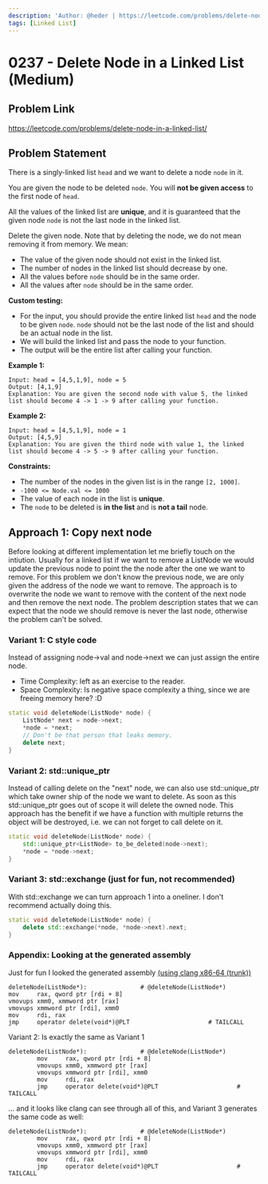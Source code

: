 ```yaml
---
description: 'Author: @heder | https://leetcode.com/problems/delete-node-in-a-linked-list/'
tags: [Linked List]
---
```


# 0237 - Delete Node in a Linked List (Medium)

## Problem Link

https://leetcode.com/problems/delete-node-in-a-linked-list/

## Problem Statement

There is a singly-linked list `head` and we want to delete a node `node` in it.

You are given the node to be deleted `node`. You will **not be given access** to the first node of `head`.

All the values of the linked list are **unique**, and it is guaranteed that the given node `node` is not the last node in the linked list.

Delete the given node. Note that by deleting the node, we do not mean removing it from memory. We mean:

- The value of the given node should not exist in the linked list.
- The number of nodes in the linked list should decrease by one.
- All the values before `node` should be in the same order.
- All the values after `node` should be in the same order.

**Custom testing:**

- For the input, you should provide the entire linked list `head` and the node to be given `node`. `node` should not be the last node of the list and should be an actual node in the list.
- We will build the linked list and pass the node to your function.
- The output will be the entire list after calling your function.

**Example 1:**

```
Input: head = [4,5,1,9], node = 5
Output: [4,1,9]
Explanation: You are given the second node with value 5, the linked list should become 4 -> 1 -> 9 after calling your function.
```

**Example 2:**

```
Input: head = [4,5,1,9], node = 1
Output: [4,5,9]
Explanation: You are given the third node with value 1, the linked list should become 4 -> 5 -> 9 after calling your function.
```

**Constraints:**

- The number of the nodes in the given list is in the range `[2, 1000]`.
- `-1000 <= Node.val <= 1000`
- The value of each node in the list is **unique**.
- The `node` to be deleted is **in the list** and is **not a tail** node.

## Approach 1: Copy next node

Before looking at different implementation let me briefly touch on the intiution. Usually for a linked list if we want to remove a ListNode we would update the previous node to point the the node after the one we want to remove. For this problem we don't know the previous node, we are only given the address of the node we want to remove. The approach is to overwrite the node we want to remove with the content of the next node and then remove the next node. The problem description states that we can expect that the node we should remove is never the last node, otherwise the problem can't be solved.

### Variant 1: C style code

Instead of assigning node->val and node->next we can just assign the entire node.

- Time Complexity: left as an exercise to the reader.
- Space Complexity: Is negative space complexity a thing, since we are freeing memory here? :D

<Tabs>
<TabItem value="cpp" label="C++">
<SolutionAuthor name="@heder"/>

```cpp
static void deleteNode(ListNode* node) {
    ListNode* next = node->next;
    *node = *next;
    // Don't be that person that leaks memory.
    delete next;
}
```

</TabItem>
</Tabs>

### Variant 2: std::unique_ptr

Instead of calling delete on the "next" node, we can also use std::unique_ptr which take owner ship of the node we want to delete. As soon as this std::unique_ptr goes out of scope it will delete the owned node. This approach has the benefit if we have a function with multiple returns the object will be destroyed, i.e. we can not forget to call delete on it.

<Tabs>
<TabItem value="cpp" label="C++">
<SolutionAuthor name="@heder"/>

```cpp
static void deleteNode(ListNode* node) {
    std::unique_ptr<ListNode> to_be_deleted(node->next);
    *node = *node->next;
}
```

</TabItem>
</Tabs>

### Variant 3: std::exchange (just for fun, not recommended)

With std::exchange we can turn approach 1 into a oneliner. I don't recommend actually doing this.

<Tabs>
<TabItem value="cpp" label="C++">
<SolutionAuthor name="@heder"/>

```cpp
static void deleteNode(ListNode* node) {
    delete std::exchange(*node, *node->next).next;
}
```

</TabItem>
</Tabs>

### Appendix: Looking at the generated assembly

Just for fun I looked the generated assembly [(using clang x86-64 (trunk))](https://godbolt.org/z/WPz1cW98x)

```
deleteNode(ListNode*):               # @deleteNode(ListNode*)
mov     rax, qword ptr [rdi + 8]
vmovups xmm0, xmmword ptr [rax]
vmovups xmmword ptr [rdi], xmm0
mov     rdi, rax
jmp     operator delete(void*)@PLT                      # TAILCALL
```

Variant 2: Is exactly the same as Variant 1

```
deleteNode(ListNode*):               # @deleteNode(ListNode*)
        mov     rax, qword ptr [rdi + 8]
        vmovups xmm0, xmmword ptr [rax]
        vmovups xmmword ptr [rdi], xmm0
        mov     rdi, rax
        jmp     operator delete(void*)@PLT                      # TAILCALL
```

... and it looks like clang can see through all of this, and Variant 3 generates the same code as well:

```
deleteNode(ListNode*):               # @deleteNode(ListNode*)
        mov     rax, qword ptr [rdi + 8]
        vmovups xmm0, xmmword ptr [rax]
        vmovups xmmword ptr [rdi], xmm0
        mov     rdi, rax
        jmp     operator delete(void*)@PLT                      # TAILCALL
```
